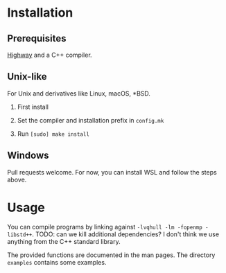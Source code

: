 # Installation

## Prerequisites

[Highway](https://github.com/google/highway) and a C++ compiler.


## Unix-like

For Unix and derivatives like Linux, macOS, \*BSD.

1. First install 

2. Set the compiler and installation prefix in `config.mk`

3. Run `[sudo] make install`

## Windows

Pull requests welcome. For now, you can install WSL
and follow the steps above.

# Usage

You can compile programs by linking against `-lvqhull -lm -fopenmp -libstd++`.
TODO: can we kill additional dependencies? I don't think we use anything from
the C++ standard library.

The provided functions are documented in the man pages. The directory
`examples` contains some examples.
